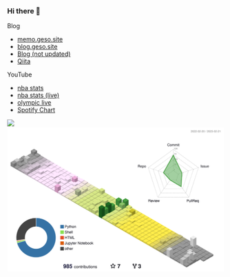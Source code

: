 ### Hi there 👋
Blog
- <a href="https://memo.geso.site/">memo.geso.site</a><br>
- <a href="https://blog.geso.site/">blog.geso.site</a><br>
- <a href="https://umashika5555.hatenablog.com/">Blog (not updated)</a><br>
- <a href="https://qiita.com/gesogeso">Qiita</a>

YouTube
- <a href="https://www.youtube.com/@nba_stats/videos">nba stats</a><br>
- <a href="https://www.youtube.com/@nba_stats/streams">nba stats (live)</a><br>
- <a href="https://www.youtube.com/@nodatanolife6137/streams">olympic live</a><br>
- <a href="https://www.youtube.com/@matomeruru/videos">Spotify Chart</a><br>


<img width="800" src="https://github-profile-trophy.vercel.app/?username=gesoges0" />
<img width="800" src="./profile-3d-contrib/profile-season-animate.svg">
